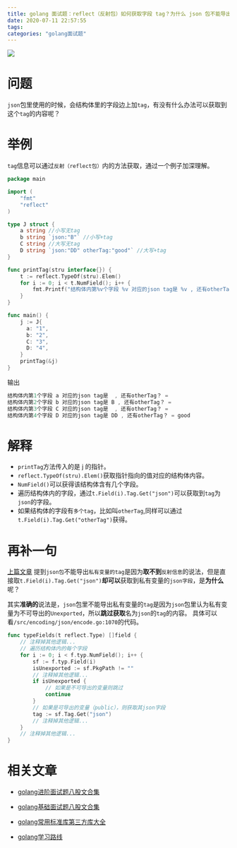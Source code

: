 ```yaml
---
title: golang 面试题：reflect（反射包）如何获取字段 tag？为什么 json 包不能导出私有变量的 tag？
date: 2020-07-11 22:57:55
tags:
categories: "golang面试题"
---
```


![](https://imgconvert.csdnimg.cn/aHR0cHM6Ly9pbWdrci5jbi1iai51ZmlsZW9zLmNvbS9kYmE0ODBhYS04ZjNiLTQ2MmMtOTUzYy04OWUxYmNlYmE5YzQucG5n?x-oss-process=image/format,png)

<!-- more -->

# 问题

`json`包里使用的时候，会结构体里的字段边上加`tag`，有没有什么办法可以获取到这个`tag`的内容呢？

# 举例

`tag`信息可以通过`反射（reflect包）`内的方法获取，通过一个例子加深理解。

```go
package main

import (
    "fmt"
    "reflect"
)

type J struct {
    a string //小写无tag
    b string `json:"B"` //小写+tag
    C string //大写无tag
    D string `json:"DD" otherTag:"good"` //大写+tag
}

func printTag(stru interface{}) {
    t := reflect.TypeOf(stru).Elem()
    for i := 0; i < t.NumField(); i++ {
        fmt.Printf("结构体内第%v个字段 %v 对应的json tag是 %v , 还有otherTag？ = %v \n", i+1, t.Field(i).Name, t.Field(i).Tag.Get("json"), t.Field(i).Tag.Get("otherTag"))
	}
}

func main() {
    j := J{
      a: "1",
      b: "2",
      C: "3",
      D: "4",
    }
    printTag(&j)
}
```

输出

```go
结构体内第1个字段 a 对应的json tag是  , 还有otherTag？ =
结构体内第2个字段 b 对应的json tag是 B , 还有otherTag？ =
结构体内第3个字段 C 对应的json tag是  , 还有otherTag？ =
结构体内第4个字段 D 对应的json tag是 DD , 还有otherTag？ = good
```

# 解释

- `printTag`方法传入的是 j 的指针。
- `reflect.TypeOf(stru).Elem()`获取指针指向的值对应的结构体内容。
- `NumField()`可以获得该结构体含有几个字段。
- 遍历结构体内的字段，通过`t.Field(i).Tag.Get("json")`可以获取到`tag`为`json`的字段。
- 如果结构体的字段有`多个tag`，比如叫`otherTag`,同样可以通过`t.Field(i).Tag.Get("otherTag")`获得。

# 再补一句

[上篇文章](https://mp.weixin.qq.com/s?__biz=MzAwMDAxNjU4Mg==&mid=2247483698&idx=1&sn=352a5cddf20fe95f5ec26bfc9a6de64b&chksm=9aee289bad99a18d9914d085421e4f218b18d4f0c7a24da306642816e91fb4b235be6aea0e40&token=961196008&lang=zh_CN#rd) 提到`json包`不能导出`私有变量的tag`是因为**取不到**`反射信息`的说法，但是直接取`t.Field(i).Tag.Get("json")`**却可以**获取到私有变量的`json字段`，是**为什么**呢？

其实**准确的**说法是，`json`包里不能导出私有变量的`tag`是因为`json`包里认为私有变量为不可导出的`Unexported`，所以**跳过获取**名为`json`的`tag`的内容。
具体可以看`/src/encoding/json/encode.go:1070`的代码。

```go
func typeFields(t reflect.Type) []field {
    // 注释掉其他逻辑...
    // 遍历结构体内的每个字段
    for i := 0; i < f.typ.NumField(); i++ {
        sf := f.typ.Field(i)
        isUnexported := sf.PkgPath != ""
        // 注释掉其他逻辑...
        if isUnexported {
            // 如果是不可导出的变量则跳过
            continue
        }
        // 如果是可导出的变量（public），则获取其json字段
        tag := sf.Tag.Get("json")
        // 注释掉其他逻辑...
    }
    // 注释掉其他逻辑...
}
```

# 相关文章
- [golang进阶面试题八股文合集](https://golangguide.top/golang/%E9%9D%A2%E8%AF%95%E9%A2%98/2.Go%E8%BF%9B%E9%98%B6.html)

- [golang基础面试题八股文合集](https://golangguide.top/golang/%E9%9D%A2%E8%AF%95%E9%A2%98/1.Go%E5%85%A5%E9%97%A8.html)

- [golang常用标准库第三方库大全](https://golangguide.top/golang/%E5%B8%B8%E7%94%A8%E5%8C%85%E5%A4%A7%E5%85%A8.html)

- [golang学习路线](https://golangguide.top/golang/%E5%AD%A6%E4%B9%A0%E8%B7%AF%E7%BA%BF.html)